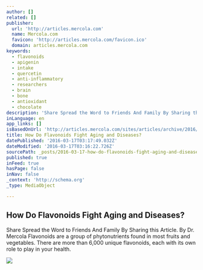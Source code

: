 ```yaml
---
author: []
related: []
publisher:
  url: 'http://articles.mercola.com'
  name: Mercola.com
  favicon: 'http://articles.mercola.com/favicon.ico'
  domain: articles.mercola.com
keywords:
  - flavonoids
  - apigenin
  - intake
  - quercetin
  - anti-inflammatory
  - researchers
  - brain
  - bone
  - antioxidant
  - chocolate
description: 'Share Spread the Word to Friends And Family By Sharing this Article. By Dr. Mercola Flavonoids are a group of phytonutrients found in most fruits and vegetables. There are more than 6,000 unique flavonoids, each with its own role to play in your health.'
inLanguage: en
app_links: []
isBasedOnUrl: 'http://articles.mercola.com/sites/articles/archive/2016/03/14/flavonoids-fight-aging-diseases.aspx'
title: How Do Flavonoids Fight Aging and Diseases?
datePublished: '2016-03-17T03:17:49.032Z'
dateModified: '2016-03-17T03:16:22.726Z'
sourcePath: _posts/2016-03-17-how-do-flavonoids-fight-aging-and-diseases.md
published: true
inFeed: true
hasPage: false
inNav: false
_context: 'http://schema.org'
_type: MediaObject

---
```

<article style=""><h1>How Do Flavonoids Fight Aging and Diseases?</h1><p>Share Spread the Word to Friends And Family By Sharing this Article. By Dr. Mercola Flavonoids are a group of phytonutrients found in most fruits and vegetables. There are more than 6,000 unique flavonoids, each with its own role to play in your health.</p><img src="https://media.mercola.com/ImageServer/Public/2016/March/how-flavonoids-fight-aging-disease-fb.jpg" /></article>